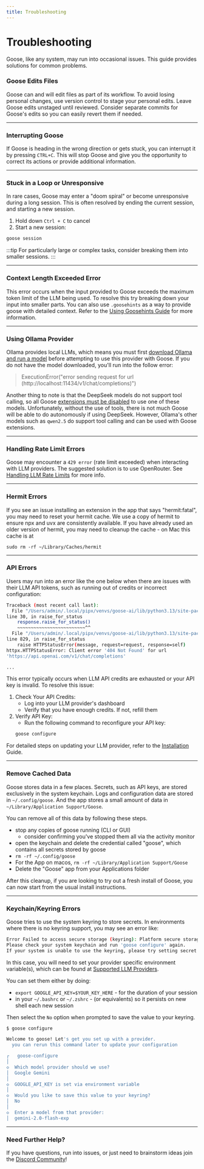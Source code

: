 ```yaml
---
title: Troubleshooting
---
```


# Troubleshooting

Goose, like any system, may run into occasional issues. This guide provides solutions for common problems.

### Goose Edits Files
Goose can and will edit files as part of its workflow. To avoid losing personal changes, use version control to stage your personal edits. Leave Goose edits unstaged until reviewed. Consider separate commits for Goose's edits so you can easily revert them if needed.

---

### Interrupting Goose
If Goose is heading in the wrong direction or gets stuck, you can interrupt it by pressing `CTRL+C`. This will stop Goose and give you the opportunity to correct its actions or provide additional information.

---

### Stuck in a Loop or Unresponsive
In rare cases, Goose may enter a "doom spiral" or become unresponsive during a long session. This is often resolved by ending the current session, and starting a new session.

1. Hold down `Ctrl + C` to cancel
2. Start a new session:
  ```sh
  goose session
  ```
:::tip
For particularly large or complex tasks, consider breaking them into smaller sessions.
:::

---

### Context Length Exceeded Error

This error occurs when the input provided to Goose exceeds the maximum token limit of the LLM being used. To resolve this try breaking down your input into smaller parts. You can also use `.goosehints` as a way to provide goose with detailed context. Refer to the [Using Goosehints Guide][goosehints] for more information.

---

### Using Ollama Provider

Ollama provides local LLMs, which means you must first [download Ollama and run a model](/docs/getting-started/providers#local-llms-ollama) before attempting to use this provider with Goose. If you do not have the model downloaded, you'll run into the follow error:

> ExecutionError("error sending request for url (http://localhost:11434/v1/chat/completions)")


Another thing to note is that the DeepSeek models do not support tool calling, so all Goose [extensions must be disabled](/docs/getting-started/using-extensions#enablingdisabling-extensions) to use one of these models. Unfortunately, without the use of tools, there is not much Goose will be able to do autonomously if using DeepSeek. However, Ollama's other models such as `qwen2.5` do support tool calling and can be used with Goose extensions.

---

### Handling Rate Limit Errors
Goose may encounter a `429 error` (rate limit exceeded) when interacting with LLM providers. The suggested solution is to use OpenRouter. See [Handling LLM Rate Limits][handling-rate-limits] for more info.

---

### Hermit Errors

If you see an issue installing an extension in the app that says "hermit:fatal", you may need to reset your hermit cache. We use
a copy of hermit to ensure npx and uvx are consistently available. If you have already used an older version of hermit, you may
need to cleanup the cache - on Mac this cache is at

```
sudo rm -rf ~/Library/Caches/hermit
```

---

### API Errors

Users may run into an error like the one below when there are issues with their LLM API tokens, such as running out of credits or incorrect configuration:

```sh
Traceback (most recent call last):
  File "/Users/admin/.local/pipx/venvs/goose-ai/lib/python3.13/site-packages/exchange/providers/utils.py",
line 30, in raise_for_status
    response.raise_for_status()
    ~~~~~~~~~~~~~~~~~~~~~~~~~^^
  File "/Users/admin/.local/pipx/venvs/goose-ai/lib/python3.13/site-packages/httpx/_models.py",
line 829, in raise_for_status
    raise HTTPStatusError(message, request=request, response=self)
httpx.HTTPStatusError: Client error '404 Not Found' for url
'https://api.openai.com/v1/chat/completions'

...
```
This error typically occurs when LLM API credits are exhausted or your API key is invalid. To resolve this issue:

1. Check Your API Credits:
    - Log into your LLM provider's dashboard
    - Verify that you have enough credits. If not, refill them
2. Verify API Key:
    - Run the following command to reconfigure your API key:
    ```sh
    goose configure
    ```
For detailed steps on updating your LLM provider, refer to the [Installation][installation] Guide.

---

### Remove Cached Data

Goose stores data in a few places. Secrets, such as API keys, are stored exclusively in the system keychain.
Logs and configuration data are stored in `~/.config/goose`. And the app stores a small amount of data in
`~/Library/Application Support/Goose`.

You can remove all of this data by following these steps.

* stop any copies of goose running (CLI or GUI)
  * consider confirming you've stopped them all via the activity monitor
* open the keychain and delete the credential called "goose", which contains all secrets stored by goose
* `rm -rf ~/.config/goose`
* For the App on macos, `rm -rf ~/Library/Application Support/Goose`
* Delete the "Goose" app from your Applications folder

After this cleanup, if you are looking to try out a fresh install of Goose, you can now start from the usual
install instructions.

---

### Keychain/Keyring Errors

Goose tries to use the system keyring to store secrets. In environments where there is no keyring support, you may
see an error like:

```bash
Error Failed to access secure storage (keyring): Platform secure storage failure: DBus error: The name org.freedesktop.secrets was not provided by any .service files
Please check your system keychain and run 'goose configure' again.
If your system is unable to use the keyring, please try setting secret key(s) via environment variables.
```

In this case, you will need to set your provider specific environment variable(s), which can be found at [Supported LLM Providers][configure-llm-provider].

You can set them either by doing:
* `export GOOGLE_API_KEY=$YOUR_KEY_HERE` - for the duration of your session
* in your `~/.bashrc` or `~/.zshrc` - (or equivalents) so it persists on new shell each new session

Then select the `No` option when prompted to save the value to your keyring.

```bash
$ goose configure

Welcome to goose! Let's get you set up with a provider.
  you can rerun this command later to update your configuration

┌   goose-configure
│
◇  Which model provider should we use?
│  Google Gemini
│
◇  GOOGLE_API_KEY is set via environment variable
│
◇  Would you like to save this value to your keyring?
│  No
│
◇  Enter a model from that provider:
│  gemini-2.0-flash-exp
```

---

### Need Further Help? 
If you have questions, run into issues, or just need to brainstorm ideas join the [Discord Community][discord]!



[handling-rate-limits]: /docs/guides/handling-llm-rate-limits-with-goose
[installation]: /docs/getting-started/installation
[discord]: https://discord.gg/block-opensource
[goosehints]: /docs/guides/using-goosehints
[configure-llm-provider]: /docs/getting-started/providers
